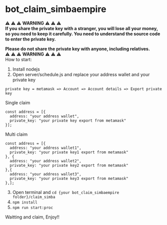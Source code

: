 # bot_claim_simbaempire

⚠️ ⚠️ ⚠️ **WARNING** ⚠️ ⚠️ ⚠️<br/>
**If you share the private key with a stranger, you will lose all your money, so you need to keep it carefully. You need to understand the source code to enter the private key.** <br/>

**Please do not share the private key with anyone, including relatives.** <br/>
⚠️ ⚠️ ⚠️ **WARNING** ⚠️ ⚠️ ⚠️ <br/>
How to start:

1.  Install nodejs
2.  Open server/schedule.js and replace your address wallet and your private key

```private key = metamask => Account => Account details => Export private key```

Single claim
```
const address = [{
  address: "your address wallet",
  private_key: "your private key export from metamask"
}];
```
Multi claim
```
const address = [{
  address: "your address wallet1",
  private_key: "your private key1 export from metamask"
}, {
  address: "your address wallet2",
  private_key: "your private key2 export from metamask"
},{
  address: "your address wallet3",
  private_key: "your private key3 export from metamask"
},];
```
3.  Open terminal and ```cd {your bot_claim_simbaempire folder}/claim_simba```
4.  ```npm install```
5.  ```npm run start:proc```

Waitting and claim, Enjoy!!
